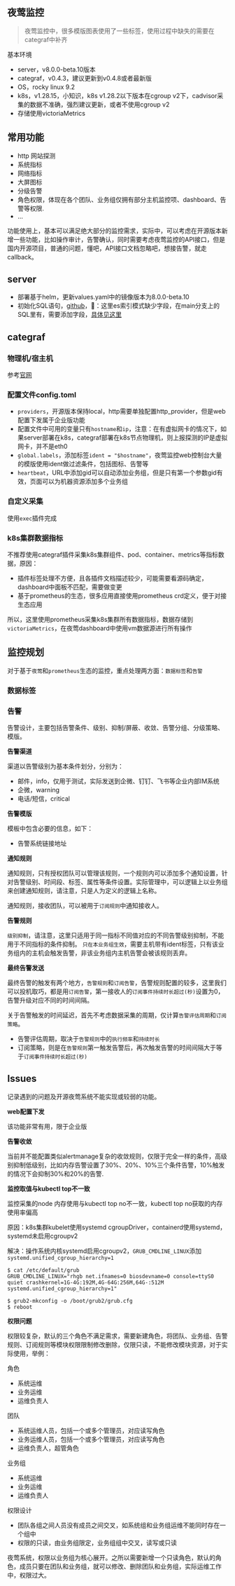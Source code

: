 夜莺监控
---

> 夜莺监控中，很多模版图表使用了一些标签，使用过程中缺失的需要在categraf中补齐

基本环境
- server，v8.0.0-beta.10版本
- categraf，v0.4.3，建议更新到v0.4.8或者最新版
- OS，rocky linux 9.2
- k8s，v1.28.15，小知识，k8s v1.28.2以下版本在cgroup v2下，cadvisor采集的数据不准确，强烈建议更新，或者不使用cgroup v2
- 存储使用victoriaMetrics

## 常用功能
- http 网站探测
- 系统指标
- 网络指标
- 大屏图标
- 分级告警
- 角色权限，体现在各个团队、业务组仅拥有部分主机监控项、dashboard、告警等权限.
- ...

功能使用上，基本可以满足绝大部分的监控需求，实际中，可以考虑在开源版本新增一些功能，比如操作审计，告警确认，同时需要考虑夜莺监控的API接口，但是国内开源项目，普通的问题，懂吧，API接口文档忽略吧，想接告警，就走callback。

## server

- 部署基于helm，更新values.yaml中的镜像版本为8.0.0-beta.10
- 初始化SQL语句，[github](https://github.com/ccfos/nightingale/blob/v8.0.0-beta.10/docker/initsql/a-n9e.sql)，📢：这里es索引模式缺少字段，在main分支上的SQL里有，需要添加字段，[具体见这里](https://github.com/ccfos/nightingale/blob/main/docker/initsql/a-n9e.sql)

## categraf

### 物理机/宿主机
参考[官网](https://flashcat.cloud/docs/content/flashcat-monitor/categraf/2-installation/)

### 配置文件config.toml
- `providers`，开源版本保持local，http需要单独配置http_provider，但是web配置下发属于企业版功能
- 配置文件中可用的变量只有`hostname`和`ip`，注意：在有虚拟网卡的情况下，如果server部署在k8s，categraf部署在k8s节点物理机，则上报探测的IP是虚拟网卡，并不是eth0
- `global.labels`，添加标签`ident = "$hostname"`，夜莺监控web控制台大量的模版使用ident做过滤条件，包括图标、告警等
- `heartbeat`，URL中添加gid可以自动添加业务组，但是只有第一个参数gid有效，页面可以为机器资源添加多个业务组

### 自定义采集
使用`exec`插件完成

### k8s集群数据指标
不推荐使用categraf插件采集k8s集群组件、pod、container、metrics等指标数据，原因：
- 插件标签处理不方便，且各插件文档描述较少，可能需要看源码确定，dashboard中面板不匹配，需要做变更
- 基于prometheus的生态，很多应用直接使用prometheus crd定义，便于对接生态应用

所以，这里使用prometheus采集k8s集群所有数据指标，数据存储到`victoriaMetrics`，在夜莺dashboard中使用vm数据源进行所有操作

## 监控规划
对于基于`夜莺`和`prometheus`生态的监控，重点处理两方面：`数据标签`和`告警`

### 数据标签


### 告警
告警设计，主要包括告警条件、级别、抑制/屏蔽、收敛、告警分组、分级策略、模版。

**告警渠道**

渠道以告警级别为基本条件划分，分别为：

- 邮件，info，仅用于测试，实际发送到企微、钉钉、飞书等企业内部IM系统
- 企微，warning
- 电话/短信，critical

**告警模版**

模板中包含必要的信息，如下：

- 告警系统链接地址

**通知规则**

通知规则，只有授权团队可以管理该规则，一个规则内可以添加多个通知设置，针对告警级别、时间段、标签、属性等条件设置。实际管理中，可以逻辑上以业务组来创建通知规则，请注意，只是人为定义的逻辑上名称。

通知规则，接收团队，可以被用于`订阅规则`中通知接收人。

**告警规则**

`级别抑制`，请注意，这里只适用于同一指标不同值对应的不同告警级别抑制，不能用于不同指标的条件抑制。
`只在本业务组生效`，需要主机带有ident标签，只有该业务组内的主机会触发告警，非该业务组内主机告警会被该规则丢弃。

**最终告警发送**

最终告警的触发有两个地方，`告警规则`和`订阅告警`，告警规则配置的较多，这里我们可以投机取巧，都是用`订阅告警`，第一接收人的`订阅事件持续时长超过(秒)`设置为0，告警升级对应不同的时间间隔。

关于告警触发的时间延迟，首先不考虑数据采集的周期，仅计算`告警评估周期`和`订阅策略`。

- 告警评估周期，取决于`告警规则`中的`执行频率`和`持续时长`
- 订阅策略，则是在`告警规则`第一触发告警后，再次触发告警的时间间隔大于等于`订阅事件持续时长超过(秒)`

## Issues

记录遇到的问题及开源夜莺系统不能实现或较弱的功能。

**web配置下发**

该功能非常有用，限于企业版

**告警收敛**

当前并不能配置类似alertmanage复杂的收敛规则，仅限于完全一样的条件，高级别抑制低级别，比如内存告警设置了30%、20%、10%三个条件告警，10%触发的情况下会抑制30%和20%的告警.

**监控取值与kubectl top不一致**

监控采集的node 内存使用与kubectl top no不一致，kubectl top no获取的内存使用率偏高

原因：k8s集群kubelet使用systemd cgroupDriver，containerd使用systemd，systemd未启用cgroupv2

解决：操作系统内核systemd启用cgroupv2，`GRUB_CMDLINE_LINUX`添加`systemd.unified_cgroup_hierarchy=1`

```
$ cat /etc/default/grub
GRUB_CMDLINE_LINUX="rhgb net.ifnames=0 biosdevname=0 console=ttyS0 quiet crashkernel=1G-4G:192M,4G-64G:256M,64G-:512M systemd.unified_cgroup_hierarchy=1"

$ grub2-mkconfig -o /boot/grub2/grub.cfg
$ reboot
```

**权限问题**

权限较复杂，默认的三个角色不满足需求，需要新建角色，将团队、业务组、告警规则、订阅规则等模块权限限制修改删除，仅限只读，不能修改模块资源，对于实际使用，举例：

角色
- 系统运维
- 业务运维
- 运维负责人

团队
- 系统运维人员，包括一个或多个管理员，对应读写角色
- 业务运维人员，包括一个或多个管理员，对应读写角色
- 运维负责人，超管角色

业务组
- 系统运维
- 业务运维
- 运维负责人

权限设计
- 团队各组之间人员没有成员之间交叉，如系统组和业务组运维不能同时存在一个组中
- 权限的只读，由业务组限定，业务组组中交叉，读写或只读

夜莺系统，权限以业务组为核心展开。之所以需要新增一个只读角色，默认的角色，成员只要在团队和业务组，就可以修改、删除团队和业务组，实际运维工作中，权限过大。


